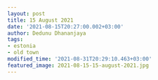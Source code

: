 ```yaml
---
layout: post
title: 15 August 2021
date: '2021-08-15T20:27:00.002+03:00'
author: Dedunu Dhananjaya
tags:
- estonia
- old town
modified_time: '2021-08-31T20:29:10.463+03:00'
featured_image: 2021-08-15-15-august-2021.jpg
---
```


